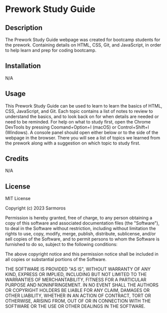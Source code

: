 # Prework Study Guide

## Description

The Prework Study Guide webpage was created for bootcamp students for the prework. Containing details on HTML, CSS, Git, and JavaScript, in order to help learn and prep for coding bootcamp.

## Installation

N/A

## Usage

This Prework Study Guide can be used to learn to learn the basics of HTML, CSS, JavaScript, and Git. Each topic contains a list of notes to review to understand the basics, and to look back on for when details are needed or need to be reminded. For help on what to study first, open the Chrome DevTools by pressing Coomand+Option+I (macOS) or Control+Shift+I (Windows). A console panel should open either below or to the side of the webpage in the browser. There you will see a list of topics we learned from the prework along with a suggestion on which topic to study first.

## Credits

N/A

## License

MIT License

Copyright (c) 2023 Sarmoros

Permission is hereby granted, free of charge, to any person obtaining a copy
of this software and associated documentation files (the "Software"), to deal
in the Software without restriction, including without limitation the rights
to use, copy, modify, merge, publish, distribute, sublicense, and/or sell
copies of the Software, and to permit persons to whom the Software is
furnished to do so, subject to the following conditions:

The above copyright notice and this permission notice shall be included in all
copies or substantial portions of the Software.

THE SOFTWARE IS PROVIDED "AS IS", WITHOUT WARRANTY OF ANY KIND, EXPRESS OR
IMPLIED, INCLUDING BUT NOT LIMITED TO THE WARRANTIES OF MERCHANTABILITY,
FITNESS FOR A PARTICULAR PURPOSE AND NONINFRINGEMENT. IN NO EVENT SHALL THE
AUTHORS OR COPYRIGHT HOLDERS BE LIABLE FOR ANY CLAIM, DAMAGES OR OTHER
LIABILITY, WHETHER IN AN ACTION OF CONTRACT, TORT OR OTHERWISE, ARISING FROM,
OUT OF OR IN CONNECTION WITH THE SOFTWARE OR THE USE OR OTHER DEALINGS IN THE
SOFTWARE.



